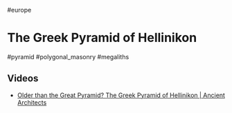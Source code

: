 #europe 

# The Greek Pyramid of Hellinikon
#pyramid #polygonal_masonry #megaliths 

## Videos
* [Older than the Great Pyramid? The Greek Pyramid of Hellinikon | Ancient Architects](https://www.youtube.com/watch?v=4DnlhsOOT_8)